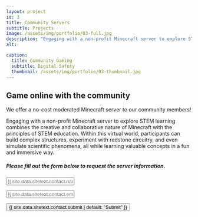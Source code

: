 ```yaml
---
layout: project
id: 3
title: Community Servers
subtitle: Projects
image: /assets/img/portfolio/03-full.jpg
description: "Engaging with a non-profit Minecraft server to explore STEM learning combines the creative and collaborative nature of Minecraft with the principles of STEM education."
alt: 

caption:
  title: Community Gaming
  subtitle: Digital Safety
  thumbnail: /assets/img/portfolio/03-thumbnail.jpg
---
```


## Game online with the community

We offer a no-cost moderated Minecraft server to our community members! 

Engaging with a non-profit Minecraft server to explore STEM learning combines the creative and collaborative nature of Minecraft with the principles of STEM education. Within this virtual world, participants can build complex structures, experiment with redstone circuitry, and even simulate scientific phenomena, all while learning valuable concepts in a fun and immersive way.

<div class="container">
<div class="row">
  <div class="col-lg-12">
    <form id="contactForm"
      action="https://formspree.io/{% if site.formspree_form_path_mc %}{{ site.formspree_form_path_mc }}{% else %}{{ site.email }}{% endif %}"
      novalidate="novalidate" method="POST">
      <!--name="sentMessage"-->
      <div class="row"><div class="col-lg-6 offset-3"><h5>Please fill out the form below to request the server information.</h5></div></div>
      <div class="row">
        <div class="col-lg-6 offset-3">
          <div class="form-group">
            <input name="name" class="form-control" id="name" type="text"
              placeholder="{{ site.data.sitetext.contact.name | default: "Name*" }}"
              required="required" data-validation-required-message="{{ site.data.sitetext.contact.name-validation | default: "Please enter your name." }}">
            <p class="help-block text-danger"></p>
          </div>
          <div class="form-group">
            <input name="_replyto" class="form-control" id="email" type="email"
              placeholder="{{ site.data.sitetext.contact.email | default: "Email*" }}"
              required="required" data-validation-required-message="{{ site.data.sitetext.contact.email-validation | default: "Please enter your email address." }}">
            <p class="help-block text-danger"></p>
          </div>
        </div>
        <input type="hidden" name="_subject" id="email-subject"
          value="{{ site.data.sitetext.contact.subject | default: "Contact Form Submission" }}">
        <div class="clearfix"></div>
        <div class="col-lg-12 text-center">
          <div id="success"></div>
          <button id="sendMessageButton" class="btn btn-primary btn-med text-uppercase"
            type="submit">{{ site.data.sitetext.contact.submit | default: "Submit" }}</button>
        </div>
        <input type="text" name="_gotcha" style="display:none">
        <input type="hidden" name="_next" value="#" />
      </div>
    </form>
  </div>
</div>
</div>


